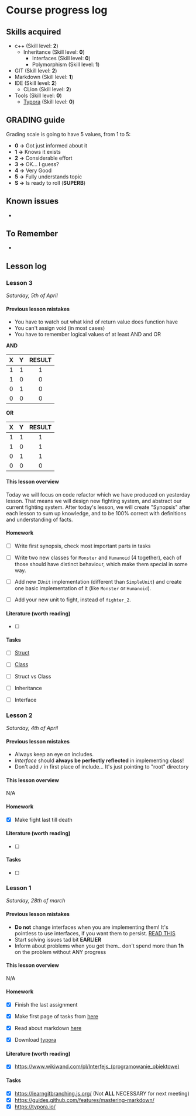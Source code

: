 # Course progress log

## Skills acquired

-   c++ (Skill level: **2**)
    -   Inheritance (Skill level: **0**)
        -   Interfaces (Skill level: **0**)
        -   Polymorphism (Skill level: **1**)
-   GIT (Skill level: **2**)
-   Markdown (Skill level: **1**)
-   IDE (Skill level: **2**)
    -   CLion (Skill level: **2**)
-   Tools (Skill level: **0**)
    -   [Typora](https://typora.io/) (Skill level: **0**)

## GRADING guide

Grading scale is going to have 5 values, from 1 to 5:

-   **0 ->** Got just informed about it
-   **1 ->** Knows it exists
-   **2 ->** Considerable effort
-   **3 ->** OK... I guess?
-   **4 ->** Very Good
-   **5 ->**  Fully understands topic
-   **S ->** Is ready to roll (**SUPERB**)

## Known issues

-   

## To Remember

-   

## Lesson log

### Lesson 3

*Saturday, 5th of April*

#### Previous lesson mistakes

-   You have to watch out what kind of return value does function have
-   You can't assign void (in most cases)
-   You have to remember logical values of at least AND and OR

**AND**

|  X   |  Y   | RESULT |
| :--: | :--: | :----: |
|  1   |  1   |   1    |
|  1   |  0   |   0    |
|  0   |  1   |   0    |
|  0   |  0   |   0    |

**OR**

|  X   |  Y   | RESULT |
| :--: | :--: | :----: |
|  1   |  1   |   1    |
|  1   |  0   |   1    |
|  0   |  1   |   1    |
|  0   |  0   |   0    |



#### This lesson overview

Today we will focus on code refactor which we have produced on yesterday lesson. That means we will design new fighting system, and abstract our current fighting system. After today's lesson, we will create "Synopsis" after each lesson to sum up knowledge, and to be 100% correct with definitions and understanding of facts.

#### Homework

-   [ ] Write first synopsis, check most important parts in tasks
-   [ ] Write two new classes for `Monster` and `Humanoid` (4 together), each of those should have distinct behaviour, which make them special in some way.
-   [ ] Add new `IUnit` implementation (different than `SimpleUnit`) and create one basic implementation of it (like `Monster` or `Humanoid`).
-   [ ] Add your new unit to fight, instead of `fighter_2`.



#### Literature (worth reading)

-   [ ] 

#### Tasks

-   [ ] [Struct](https://en.cppreference.com/w/cpp/keyword/struct)
-   [ ] [Class](https://en.cppreference.com/w/cpp/keyword/class)
-   [ ] Struct vs Class
-   [ ] Inheritance
-   [ ] Interface





### Lesson 2

*Saturday, 4th of April*

#### Previous lesson mistakes

-   Always keep an eye on includes.
-   _Interface_ should **always be perfectly reflected** in implementing class!
-   Don't add `/` in first place of include... It's just pointing to "root" directory



#### This lesson overview

N/A

#### Homework

-   [x] Make fight last till death



#### Literature (worth reading)

-   [ ] 

#### Tasks

-   [ ] 



### Lesson 1

*Saturday, 28th of march*

#### Previous lesson mistakes

-   **Do not** change interfaces when you are implementing them! It's pointless to use interfaces, if you want them to persist. [READ THIS]("https://www.wikiwand.com/pl/Interfejs_(programowanie_obiektowe)")
-   Start solving issues tad bit **EARLIER**
-   Inform about problems when you got them.. don't spend more than **1h** on the problem without ANY progress



#### This lesson overview

N/A

#### Homework

-   [x] Finish the last assignment
-   [x] Make first page of tasks from [here](https://learngitbranching.js.org/)
-   [x] Read about markdown [here](https://guides.github.com/features/mastering-markdown/)
-   [x] Download [typora](https://guides.github.com/features/mastering-markdown/)



#### Literature (worth reading)

-   [x] https://www.wikiwand.com/pl/Interfejs_(programowanie_obiektowe)

#### Tasks

-   [x] https://learngitbranching.js.org/ (Not **ALL** NECESSARY for next meeting)
-   [x] https://guides.github.com/features/mastering-markdown/
-   [x] https://typora.io/